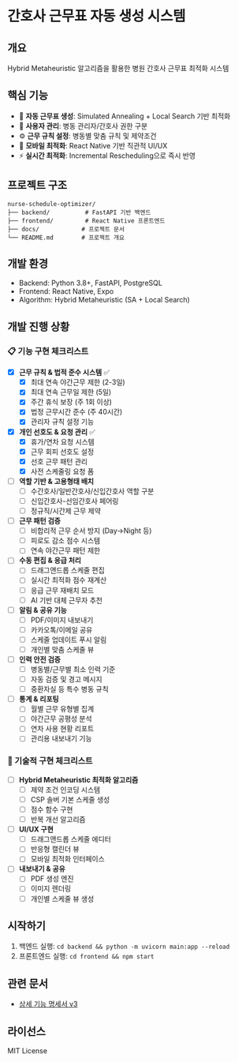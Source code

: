 # 간호사 근무표 자동 생성 시스템

## 개요
Hybrid Metaheuristic 알고리즘을 활용한 병원 간호사 근무표 최적화 시스템

## 핵심 기능
- 🤖 **자동 근무표 생성**: Simulated Annealing + Local Search 기반 최적화
- 👥 **사용자 관리**: 병동 관리자/간호사 권한 구분
- ⚙️ **근무 규칙 설정**: 병동별 맞춤 규칙 및 제약조건
- 📱 **모바일 최적화**: React Native 기반 직관적 UI/UX
- ⚡ **실시간 최적화**: Incremental Rescheduling으로 즉시 반영

## 프로젝트 구조
```
nurse-schedule-optimizer/
├── backend/          # FastAPI 기반 백엔드
├── frontend/         # React Native 프론트엔드
├── docs/            # 프로젝트 문서
└── README.md        # 프로젝트 개요
```

## 개발 환경
- Backend: Python 3.8+, FastAPI, PostgreSQL
- Frontend: React Native, Expo
- Algorithm: Hybrid Metaheuristic (SA + Local Search)

## 개발 진행 상황

### 📋 기능 구현 체크리스트
- [x] **근무 규칙 & 법적 준수 시스템** ✅
  - [x] 최대 연속 야간근무 제한 (2-3일)
  - [x] 최대 연속 근무일 제한 (5일)
  - [x] 주간 휴식 보장 (주 1회 이상)
  - [x] 법정 근무시간 준수 (주 40시간)
  - [x] 관리자 규칙 설정 기능

- [x] **개인 선호도 & 요청 관리** ✅
  - [x] 휴가/연차 요청 시스템
  - [x] 근무 회피 선호도 설정
  - [x] 선호 근무 패턴 관리
  - [x] 사전 스케줄링 요청 폼

- [ ] **역할 기반 & 고용형태 배치**
  - [ ] 수간호사/일반간호사/신입간호사 역할 구분
  - [ ] 신입간호사-선임간호사 페어링
  - [ ] 정규직/시간제 근무 제약

- [ ] **근무 패턴 검증**
  - [ ] 비합리적 근무 순서 방지 (Day→Night 등)
  - [ ] 피로도 감소 점수 시스템
  - [ ] 연속 야간근무 패턴 제한

- [ ] **수동 편집 & 응급 처리**
  - [ ] 드래그앤드롭 스케줄 편집
  - [ ] 실시간 최적화 점수 재계산
  - [ ] 응급 근무 재배치 모드
  - [ ] AI 기반 대체 근무자 추천

- [ ] **알림 & 공유 기능**
  - [ ] PDF/이미지 내보내기
  - [ ] 카카오톡/이메일 공유
  - [ ] 스케줄 업데이트 푸시 알림
  - [ ] 개인별 맞춤 스케줄 뷰

- [ ] **인력 안전 검증**
  - [ ] 병동별/근무별 최소 인력 기준
  - [ ] 자동 검증 및 경고 메시지
  - [ ] 중환자실 등 특수 병동 규칙

- [ ] **통계 & 리포팅**
  - [ ] 월별 근무 유형별 집계
  - [ ] 야간근무 공평성 분석
  - [ ] 연차 사용 현황 리포트
  - [ ] 관리용 내보내기 기능

### 🔧 기술적 구현 체크리스트
- [ ] **Hybrid Metaheuristic 최적화 알고리즘**
  - [ ] 제약 조건 인코딩 시스템
  - [ ] CSP 솔버 기본 스케줄 생성
  - [ ] 점수 함수 구현
  - [ ] 반복 개선 알고리즘

- [ ] **UI/UX 구현**
  - [ ] 드래그앤드롭 스케줄 에디터
  - [ ] 반응형 캘린더 뷰
  - [ ] 모바일 최적화 인터페이스

- [ ] **내보내기 & 공유**
  - [ ] PDF 생성 엔진
  - [ ] 이미지 렌더링
  - [ ] 개인별 스케줄 뷰 생성

## 시작하기
1. 백엔드 실행: `cd backend && python -m uvicorn main:app --reload`
2. 프론트엔드 실행: `cd frontend && npm start`

## 관련 문서
- [상세 기능 명세서 v3](./docs/functional-algorithm-spec-v3.md)

## 라이선스
MIT License